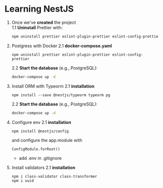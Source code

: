 # Learning NestJS

1. Once we've **created** the project  
   1.1 **Uninstall** Prettier with:

   ```bash
   npm uninstall prettier eslint-plugin-prettier eslint-config-prettier
   ```

2. Postgress with Docker
   2.1 **docker-compose.yaml**
   ```
   npm uninstall prettier eslint-plugin-prettier eslint-config-prettier
   ```
   2.2 **Start the database** (e.g., PostgreSQL):
   ```bash
   docker-compose up -d
   ```
3. Install ORM with Typeorm
   2.1 **installation**
   ```
   npm install --save @nestjs/typeorm typeorm pg
   ```
   2.2 **Start the database** (e.g., PostgreSQL):
   ```bash
   docker-compose up -d
   ```
4. Configure env
   2.1 **installation**

   ```
   npm install @nestjs/config
   ```

   and configure the app.module with

   ```
   ConfigModule.forRoot()

   ```

   - add .env in .gitignore

5. Install validators
   2.1 **installation**

   ```
   npm i class-validator class-transformer
   npm i uuid 
   ```

